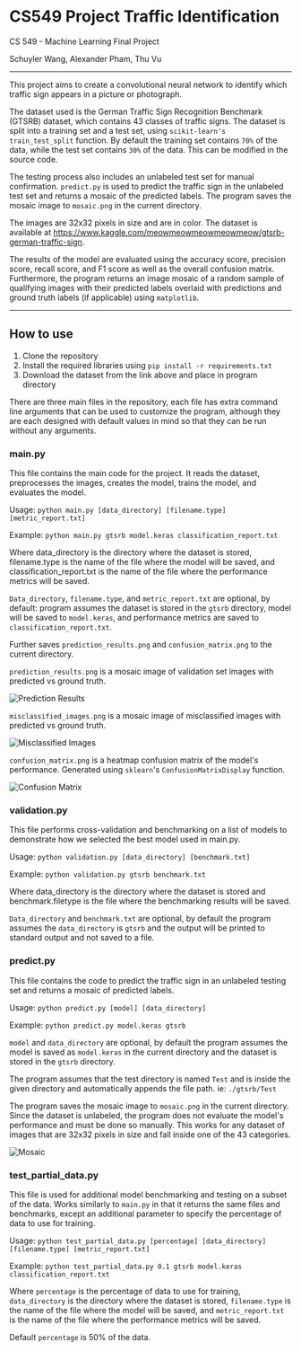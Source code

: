 # CS549 Project Traffic Identification

CS 549 - Machine Learning Final Project

Schuyler Wang, Alexander Pham, Thu Vu

___
This project aims to create a convolutional neural network to identify which traffic sign appears in a picture or photograph. 

The dataset used is the German Traffic Sign Recognition Benchmark (GTSRB) dataset, which contains 43 classes of traffic signs. The dataset is split into a training set and a test set, using `scikit-learn's` `train_test_split` function. By default the training set contains `70%` of the data, while the test set contains `30%` of the data. This can be modified in the source code.

The testing process also includes an unlabeled test set for manual confirmation. `predict.py` is used to predict the traffic sign in the unlabeled test set and returns a mosaic of the predicted labels. The program saves the mosaic image to `mosaic.png` in the current directory. 

The images are 32x32 pixels in size and are in color. The dataset is available at https://www.kaggle.com/meowmeowmeowmeowmeow/gtsrb-german-traffic-sign.

The results of the model are evaluated using the accuracy score, precision score, recall score, and F1 score as well as the overall confusion matrix. Furthermore, the program returns an image mosaic of a random sample of qualifying images with their predicted labels overlaid with predictions and ground truth labels (if applicable) using `matplotlib`.

___
## How to use

1. Clone the repository
2. Install the required libraries using `pip install -r requirements.txt`
3. Download the dataset from the link above and place in program directory

There are three main files in the repository, each file has extra command line arguments that can be used to customize the program, although they are each designed with default values in mind so that they can be run without any arguments.

### main.py
This file contains the main code for the project. It reads the dataset, preprocesses the images, creates the model, trains the model, and evaluates the model.

Usage: `python main.py [data_directory] [filename.type] [metric_report.txt]`

Example: `python main.py gtsrb model.keras classification_report.txt`

Where data_directory is the directory where the dataset is stored, filename.type is the name of the file where the model will be saved, and classification_report.txt is the name of the file where the performance metrics will be saved.

`Data_directory`, `filename.type`, and `metric_report.txt` are optional, by default: program assumes the dataset is stored in the `gtsrb` directory, model will be saved to `model.keras`, and performance metrics are saved to `classification_report.txt`.

Further saves `prediction_results.png` and `confusion_matrix.png` to the current directory.

`prediction_results.png` is a mosaic image of validation set images with predicted vs ground truth.

![Prediction Results](/README_IMAGES/prediction_results.png)

`misclassified_images.png` is a mosaic image of misclassified images with predicted vs ground truth.

![Misclassified Images](/README_IMAGES/misclassified_results.png)

`confusion_matrix.png` is a heatmap confusion matrix of the model's performance. Generated using `sklearn`'s `ConfusionMatrixDisplay` function.

![Confusion Matrix](/README_IMAGES/confusion_matrix.png)

### validation.py

This file performs cross-validation and benchmarking on a list of models to demonstrate how we selected the best model used in main.py. 

Usage: `python validation.py [data_directory] [benchmark.txt]`

Example: `python validation.py gtsrb benchmark.txt`

Where data_directory is the directory where the dataset is stored and benchmark.filetype is the file where the benchmarking results will be saved.

`Data_directory` and `benchmark.txt` are optional, by default the program assumes the `data_directory` is `gtsrb` and the output will be printed to standard output and not saved to a file.

### predict.py

This file contains the code to predict the traffic sign in an unlabeled testing set and returns a mosaic of predicted labels. 

Usage: `python predict.py [model] [data_directory]`

Example: `python predict.py model.keras gtsrb`

`model` and `data_directory` are optional, by default the program assumes the model is saved as `model.keras` in the current directory and the dataset is stored in the `gtsrb` directory.

The program assumes that the test directory is named `Test` and is inside the given directory and automatically appends the file path. ie: `./gtsrb/Test`

The program saves the mosaic image to `mosaic.png` in the current directory. Since the dataset is unlabeled, the program does not evaluate the model's performance and must be done so manually. This works for any dataset of images that are 32x32 pixels in size and fall inside one of the 43 categories.

![Mosaic](/README_IMAGES/mosaic.png)

### test_partial_data.py

This file is used for additional model benchmarking and testing on a subset of the data. Works similarly to `main.py` in that it returns the same files and benchmarks, except an additional parameter to specify the percentage of data to use for training.

Usage: `python test_partial_data.py [percentage] [data_directory] [filename.type] [metric_report.txt]`

Example: `python test_partial_data.py 0.1 gtsrb model.keras classification_report.txt`

Where `percentage` is the percentage of data to use for training, `data_directory` is the directory where the dataset is stored, `filename.type` is the name of the file where the model will be saved, and `metric_report.txt` is the name of the file where the performance metrics will be saved.

Default `percentage` is 50% of the data.